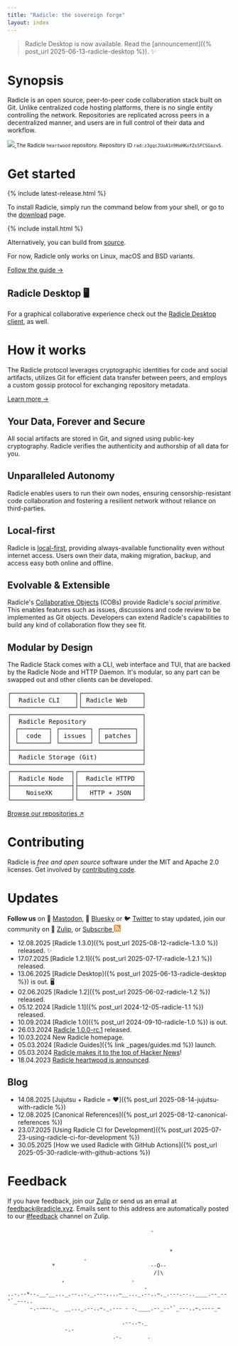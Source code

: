 ```yaml
---
title: "Radicle: the sovereign forge"
layout: index
---
```


> Radicle Desktop is now available. Read the [announcement]({% post_url 2025-06-13-radicle-desktop %}). ✨

# Synopsis

Radicle is an open source, peer-to-peer code collaboration stack built on Git.
Unlike centralized code hosting platforms, there is no single entity
controlling the network. Repositories are replicated across peers in a
decentralized manner, and users are in full control of their data and workflow.

<a class="screenshot" href="https://app.radicle.xyz/nodes/seed.radicle.xyz/rad:z3gqcJUoA1n9HaHKufZs5FCSGazv5" target="_blank" title="Heartwood is the latest generation of the Radicle protocol">
  <img class="screenshot" src="/assets/images/web-app-screenshot.png"/>
</a>
<small class="caption">
  The Radicle <code>heartwood</code> repository. Repository ID
  <code>rad:z3gqcJUoA1n9HaHKufZs5FCSGazv5</code>.
</small>

<a id="get-started"><!-- Anchor --></a>

# Get started

{% include latest-release.html %}

To install Radicle, simply run the command below from your shell, or go to the
[download][] page.

{% include install.html %}

Alternatively, you can build from [source][heartwood].

For now, Radicle only works on Linux, macOS and BSD variants.

<a class="button" href="{% link _guides/user.md %}">Follow the guide &rarr;</a>

## Radicle Desktop 🖥️

For a graphical collaborative experience check out the [Radicle Desktop client][desktop], as well.

# How it works

The Radicle protocol leverages cryptographic identities for code and social
artifacts, utilizes Git for efficient data transfer between peers, and employs
a custom gossip protocol for exchanging repository metadata.

<a class="button" href="{% link _guides/protocol.md %}">Learn more &rarr;</a>

## Your Data, Forever and Secure

All social artifacts are stored in Git, and signed using public-key
cryptography. Radicle verifies the authenticity and authorship of all data
for you.

## Unparalleled Autonomy

Radicle enables users to run their own nodes, ensuring censorship-resistant
code collaboration and fostering a resilient network without reliance on
third-parties.

## Local-first

Radicle is [local-first][], providing always-available functionality even
without internet access. Users own their data, making migration, backup, and
access easy both online and offline.

## Evolvable & Extensible

Radicle's [Collaborative Objects][cobs] (COBs) provide Radicle's *social
primitive*. This enables features such as issues, discussions and code review
to be implemented as Git objects. Developers can extend Radicle's capabilities
to build any kind of collaboration flow they see fit.

## Modular by Design

The Radicle Stack comes with a CLI, web interface and TUI, that are backed by
the Radicle Node and HTTP Daemon. It's modular, so any part can be swapped out
and other clients can be developed.

<pre class="diagram">
┌─────────────────┐┌────────────────┐
│  Radicle CLI    ││ Radicle Web    │
└─────────────────┘└────────────────┘
┌───────────────────────────────────┐
│  Radicle Repository               │
│ ┌────────┐ ┌────────┐ ┌─────────┐ │
│ │  code  │ │ issues │ │ patches │ │
│ └────────┘ └────────┘ └─────────┘ │
├───────────────────────────────────┤
│  Radicle Storage (Git)            │
└───────────────────────────────────┘
┌────────────────┐┌─────────────────┐
│  Radicle Node  ││  Radicle HTTPD  │
├────────────────┤├─────────────────┤
│    NoiseXK     ││   HTTP + JSON   │
└────────────────┘└─────────────────┘
</pre>

<a class="button" href="https://app.radicle.xyz/nodes/seed.radicle.xyz">Browse our repositories ↗</a>

# Contributing

Radicle is *free and open source* software under the MIT and Apache 2.0
licenses. Get involved by [contributing code][contribute].

[contribute]: https://app.radicle.xyz/nodes/seed.radicle.xyz/rad:z3gqcJUoA1n9HaHKufZs5FCSGazv5/tree/CONTRIBUTING.md

# Updates

**Follow us** on 🐘 [Mastodon][mast], 🦋 [Bluesky][bsky] or 🐦 [Twitter][twitter] to stay
updated, join our community on 💬 [Zulip][zulip], or <a href="{{ site.feed.path | default: '/feed.xml' | relative_url }}">
  Subscribe <img src="/assets/images/rss.svg" alt="RSS logo" style="width:15px;"/>
</a>

- 12.08.2025 [Radicle 1.3.0]({% post_url 2025-08-12-radicle-1.3.0 %}) released. ✨
- 17.07.2025 [Radicle 1.2.1]({% post_url 2025-07-17-radicle-1.2.1 %}) released.
- 13.06.2025 [Radicle Desktop]({% post_url 2025-06-13-radicle-desktop %}) is out. 🖥️
- 02.06.2025 [Radicle 1.2]({% post_url 2025-06-02-radicle-1.2 %}) released.
- 05.12.2024 [Radicle 1.1]({% post_url 2024-12-05-radicle-1.1 %}) released.
- 10.09.2024 [Radicle 1.0]({% post_url 2024-09-10-radicle-1.0 %}) is out.
- 26.03.2024 [Radicle 1.0.0-rc.1][1.0] released.
- 10.03.2024 New Radicle homepage.
- 05.03.2024 [Radicle Guides]({% link _pages/guides.md %}) launch.
- 05.03.2024 [Radicle makes it to the top of Hacker News][hn]!
- 18.04.2023 [Radicle heartwood is announced](https://x.com/radicle/status/1648336186862194693?s=20).

[hn]: https://news.ycombinator.com/item?id=39600810
[1.0]: https://twitter.com/radicle/status/1772659708978991605

## Blog

- 14.08.2025 [Jujutsu + Radicle = ❤️]({% post_url 2025-08-14-jujutsu-with-radicle %})
- 12.08.2025 [Canonical References]({% post_url 2025-08-12-canonical-references %})
- 23.07.2025 [Using Radicle CI for Development]({% post_url 2025-07-23-using-radicle-ci-for-development %})
- 30.05.2025 [How we used Radicle with GitHub Actions]({% post_url 2025-05-30-radicle-with-github-actions %})

# Feedback

If you have feedback, join our [Zulip][zulip] or send us an email at
[feedback@radicle.xyz](mailto:feedback@radicle.xyz). Emails sent to this
address are automatically posted to our [#feedback](https://radicle.zulipchat.com/#narrow/channel/392584-feedback)
channel on Zulip.

                                                 .


                                                       *
                            .
                  *                              --O--
                                                  /|\
                     ,                     .
                                               .
    ..-.--*--.__-__..._.--..-._.---....~__..._.--..~._.---.--..____.--_--'`_---..
           -.--~--._  __..._.--..~._.--- - -.____.--_--'`_---..~.----_~

                                        .--..~._
                      -.-
                                     .-.        .


[install-script]: /install
[twitter]: https://twitter.com/radicle
[bsky]: https://bsky.app/profile/radicle.xyz
[mast]: https://toot.radicle.xyz/@radicle
[zulip]: https://radicle.zulipchat.com
[heartwood]: https://app.radicle.xyz/nodes/seed.radicle.xyz/rad:z3gqcJUoA1n9HaHKufZs5FCSGazv5
[desktop]: /desktop
[cobs]: /guides/protocol#collaborative-objects
[local-first]: https://www.inkandswitch.com/local-first/
[download]: /download
